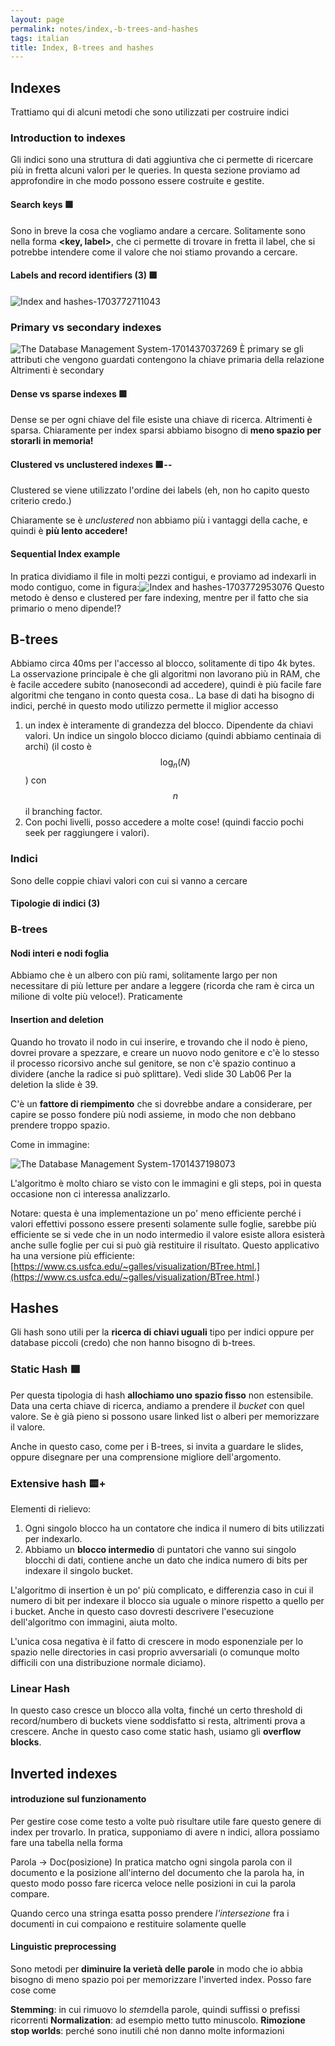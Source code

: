```yaml
---
layout: page
permalink: notes/index,-b-trees-and-hashes
tags: italian
title: Index, B-trees and hashes
---
```


## Indexes

Trattiamo qui di alcuni metodi che sono utilizzati per costruire indici

### Introduction to indexes

Gli indici sono una struttura di dati aggiuntiva che ci permette di ricercare più in fretta alcuni valori per le queries. In questa sezione proviamo ad approfondire in che modo possono essere costruite e gestite.

#### Search keys 🟩

Sono in breve la cosa che vogliamo andare a cercare. Solitamente sono nella forma
**<key, label>**, che ci permette di trovare in fretta il label, che si potrebbe intendere come il valore che noi stiamo provando a cercare.
#### Labels and record identifiers (3) 🟩
<img src="/images/notes/Index and hashes-1703772711043.jpeg" alt="Index and hashes-1703772711043">

### Primary vs secondary indexes
<img src="/images/notes/The Database Management System-1701437037269.jpeg" alt="The Database Management System-1701437037269">
È primary se gli attributi che vengono guardati contengono la chiave primaria della relazione
Altrimenti è secondary

#### Dense vs sparse indexes 🟩

Dense se per ogni chiave del file esiste una chiave di ricerca. Altrimenti è sparsa.
Chiaramente per index sparsi abbiamo bisogno di **meno spazio per storarli in memoria!**
#### Clustered vs unclustered indexes 🟩--
Clustered se viene utilizzato l'ordine dei labels (eh, non ho capito questo criterio credo.)

Chiaramente se è *unclustered* non abbiamo più i vantaggi della cache, e quindi è **più lento accedere!**


#### Sequential Index example

In pratica dividiamo il file in molti pezzi contigui, e proviamo ad indexarli in modo contiguo, come in figura:<img src="/images/notes/Index and hashes-1703772953076.jpeg" alt="Index and hashes-1703772953076">
Questo metodo è denso e clustered per fare indexing, mentre per il fatto che sia primario o meno dipende!?
## B-trees
Abbiamo circa 40ms per l'accesso al blocco, solitamente di tipo 4k bytes. La osservazione principale è che gli algoritmi non lavorano più in RAM, che è facile accedere subito (nanosecondi ad accedere), quindi è più facile fare algoritmi che tengano in conto questa cosa..
La base di dati ha bisogno di indici, perché in questo modo utilizzo permette il miglior accesso

1. un index è interamente di grandezza del blocco. Dipendente da chiavi valori. Un indice un singolo blocco diciamo (quindi abbiamo centinaia di archi) (il costo è $$\log_{n}(N)$$) con $$n$$ il branching factor.
2. Con pochi livelli, posso accedere a molte cose! (quindi faccio pochi seek per raggiungere i valori).


### Indici
Sono delle coppie chiavi valori con cui si vanno a cercare 

#### Tipologie di indici (3)


### B-trees

#### Nodi interi e nodi foglia
Abbiamo che è un albero con più rami, solitamente largo per non necessitare di più letture per andare a leggere (ricorda che ram è circa un milione di volte più veloce!).
Praticamente 

#### Insertion and deletion
Quando ho trovato il nodo in cui inserire, e trovando che il nodo è pieno, dovrei provare a spezzare, e creare un nuovo nodo genitore e c'è lo stesso il processo ricorsivo anche sul genitore, se non c'è spazio continuo a dividere (anche la radice si può splittare).
Vedi slide 30 Lab06
Per la deletion la slide è 39.

C'è un **fattore di riempimento** che si dovrebbe andare a considerare, per capire se posso fondere più nodi assieme, in modo che non debbano prendere troppo spazio.

Come in immagine:

<img src="/images/notes/The Database Management System-1701437198073.jpeg" alt="The Database Management System-1701437198073">




L'algoritmo è molto chiaro se visto con le immagini e gli steps, poi in questa occasione non ci interessa analizzarlo.

Notare: questa è una implementazione un po' meno efficiente perché i valori effettivi possono essere presenti solamente sulle foglie, sarebbe più efficiente se si vede che in un nodo intermedio il valore esiste allora esisterà anche sulle foglie per cui si può già restituire il risultato.
Questo applicativo ha una versione più efficiente: [https://www.cs.usfca.edu/~galles/visualization/BTree.html.](https://www.cs.usfca.edu/~galles/visualization/BTree.html.)
## Hashes

Gli hash sono utili per la **ricerca di chiavi uguali** tipo per indici oppure per database piccoli (credo) che non hanno bisogno di b-trees.
### Static Hash 🟩
Per questa tipologia di hash **allochiamo uno spazio fisso** non estensibile.
Data una certa chiave di ricerca, andiamo a prendere il *bucket* con quel valore.
Se è già pieno si possono usare linked list o alberi per memorizzare il valore.

Anche in questo caso, come per i B-trees, si invita a guardare le slides, oppure disegnare per una comprensione migliore dell'argomento.
### Extensive hash 🟨+
Elementi di rielievo:
1. Ogni singolo blocco ha un contatore che indica il numero di bits utilizzati per indexarlo.
2. Abbiamo un **blocco intermedio** di puntatori che vanno sui singolo blocchi di dati, contiene anche un dato che indica numero di bits per indexare il singolo bucket.

L'algoritmo di insertion è un po' più complicato, e differenzia caso in cui il numero di bit per indexare il blocco sia uguale o minore rispetto a quello per i bucket.
Anche in questo caso dovresti descrivere l'esecuzione dell'algoritmo con immagini, aiuta molto.

L'unica cosa negativa è il fatto di crescere in modo esponenziale per lo spazio nelle directories in casi proprio avversariali (o comunque molto difficili con una distribuzione normale diciamo).
### Linear Hash

In questo caso cresce un blocco alla volta, finché un certo threshold di record/numbero di buckets viene soddisfatto si resta, altrimenti prova a crescere.
Anche in questo caso come static hash, usiamo gli **overflow blocks**.

## Inverted indexes

#### introduzione sul funzionamento
Per gestire cose come testo a volte può risultare utile fare questo genere di index per trovarlo.
In pratica, supponiamo di avere n indici, allora possiamo fare una tabella nella forma

Parola -> Doc(posizione)
In pratica matcho ogni singola parola con il documento e la posizione all'interno del documento che la parola ha, in questo modo posso fare ricerca veloce nelle posizioni in cui la parola compare.

Quando cerco una stringa esatta posso prendere *l'intersezione* fra i documenti in cui compaiono e restituire solamente quelle

#### Linguistic preprocessing
Sono metodi per **diminuire la verietà delle parole** in modo che io abbia bisogno di meno spazio poi per memorizzare l'inverted index.
Posso fare cose come

**Stemming**: in cui rimuovo lo *stem*della parole, quindi suffissi o prefissi ricorrenti
**Normalization**: ad esempio metto tutto minuscolo.
**Rimozione stop worlds**: perché sono inutili ché non danno molte informazioni